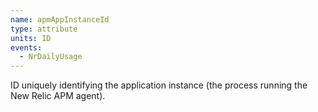 ```yaml
---
name: apmAppInstanceId
type: attribute
units: ID
events:
  - NrDailyUsage
---
```


ID uniquely identifying the application instance (the process running the New Relic APM agent).